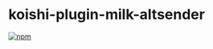 # koishi-plugin-milk-altsender

[![npm](https://img.shields.io/npm/v/koishi-plugin-milk-altsender?style=flat-square)](https://www.npmjs.com/package/koishi-plugin-milk-altsender)


